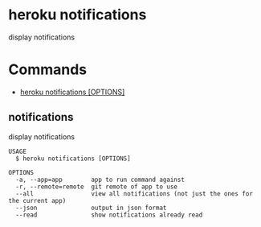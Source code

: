 heroku notifications
====================

display notifications
# Commands

* [heroku notifications [OPTIONS]](#notifications)
## notifications

display notifications

```
USAGE
  $ heroku notifications [OPTIONS]

OPTIONS
  -a, --app=app        app to run command against
  -r, --remote=remote  git remote of app to use
  --all                view all notifications (not just the ones for the current app)
  --json               output in json format
  --read               show notifications already read
```
